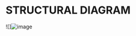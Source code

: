 # STRUCTURAL DIAGRAM #

![]![image](https://user-images.githubusercontent.com/94300992/143983579-dbd25bb0-4f34-4d88-b021-582386dc24df.png)

